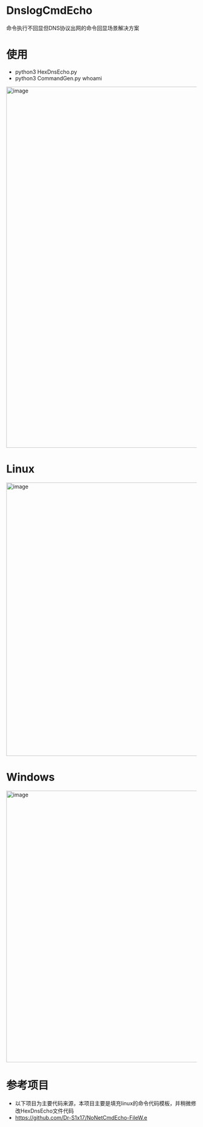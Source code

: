 # DnslogCmdEcho
命令执行不回显但DNS协议出网的命令回显场景解决方案

# 使用
- python3 HexDnsEcho.py
- python3 CommandGen.py whoami
<img width="956" alt="image" src="https://user-images.githubusercontent.com/55974091/177919878-2fa5fa06-81aa-4b93-a57c-8d17fa5def27.png">

# Linux
<img width="724" alt="image" src="https://user-images.githubusercontent.com/55974091/177917924-907d4ad5-7585-485e-a3e7-0607f9dbbf3b.png">

# Windows
<img width="719" alt="image" src="https://user-images.githubusercontent.com/55974091/177920198-dc64a4fd-7458-4fa6-a0a9-927d11bfdd57.png">

# 参考项目
- 以下项目为主要代码来源，本项目主要是填充linux的命令代码模板，并稍微修改HexDnsEcho文件代码
- https://github.com/Dr-S1x17/NoNetCmdEcho-FileW.e
